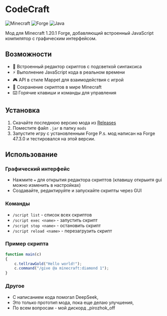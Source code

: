 # CodeCraft
![Minecraft](https://img.shields.io/badge/Minecraft-1.20.1-green)
![Forge](https://img.shields.io/badge/Forge-47.3.0-orange)
![Java](https://img.shields.io/badge/Java-17-blue)

Мод для Minecraft 1.20.1 Forge, добавляющий встроенный JavaScript компилятор с графическим интерфейсом.

## Возможности

- 📝 Встроенный редактор скриптов с подсветкой синтаксиса
- ⚡ Выполнение JavaScript кода в реальном времени
- 🎮 API в стиле Mappet для взаимодействия с игрой
- 💾 Сохранение скриптов в мире Minecraft
- ⌨️ Горячие клавиши и команды для управления

## Установка

1. Скачайте последнюю версию мода из [Releases](https://github.com/pirozhok-off/CodeCraft/releases)
2. Поместите файл `.jar` в папку `mods`
3. Запустите игру с установленным Forge
   P.s. мод написан на Forge 47.3.0 и тестировался на этой версии.

## Использование

### Графический интерфейс
- Нажмите `=` для открытия редактора скриптов (клавишу открыитя gui можно изменить в настройках)
- Создавайте, редактируйте и запускайте скрипты через GUI

### Команды
- `/script list` - список всех скриптов
- `/script exec <name>` - запустить скрипт
- `/script stop <name>` - остановить скрипт
- `/script reload <name>` - перезагрузить скрипт

### Пример скрипта
```javascript
function main(c) 
{
    c.tellrawGold("Hello world!");
    c.command("/give @a minecraft:diamond 1");
}
```

### Другое
- С написанием кода помогал DeepSeek,
- Это только прототип мода, пока еще делаю улучшения,
- По всем вопросам - мой дискорд _pirozhok_off
